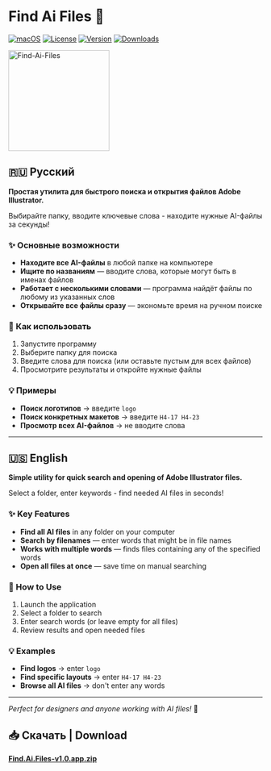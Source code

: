 # Find Ai Files 🎯

[![macOS](https://img.shields.io/badge/macOS-10.13+-blue?logo=apple)](https://www.apple.com/macos/)
[![License](https://img.shields.io/badge/License-MIT-green.svg)](LICENSE)
[![Version](https://img.shields.io/badge/version-1.0-blue.svg)](https://github.com/26info/Find-Ai-Files/releases)
[![Downloads](https://img.shields.io/github/downloads/26info/Find-Ai-Files/releases/total.svg)](https://github.com/26info/Find-Ai-Files/releases)

<img width="200" height="200" alt="Find-Ai-Files" src="https://github.com/user-attachments/assets/fbca68ee-4a30-4d35-962b-fff4b57be375" />


## 🇷🇺 Русский

**Простая утилита для быстрого поиска и открытия файлов Adobe Illustrator.**
 
Выбирайте папку, вводите ключевые слова - находите нужные AI-файлы за секунды!

### ✨ Основные возможности

- **Находите все AI-файлы** в любой папке на компьютере
- **Ищите по названиям** — вводите слова, которые могут быть в именах файлов
- **Работает с несколькими словами** — программа найдёт файлы по любому из указанных слов
- **Открывайте все файлы сразу** — экономьте время на ручном поиске

### 🚀 Как использовать

1. Запустите программу
2. Выберите папку для поиска
3. Введите слова для поиска (или оставьте пустым для всех файлов)
4. Просмотрите результаты и откройте нужные файлы

### 💡 Примеры

- **Поиск логотипов** → введите `logo`
- **Поиск конкретных макетов** → введите `Н4-17 Н4-23`
- **Просмотр всех AI-файлов** → не вводите слова

---

## 🇺🇸 English

**Simple utility for quick search and opening of Adobe Illustrator files.**

Select a folder, enter keywords - find needed AI files in seconds!

### ✨ Key Features

- **Find all AI files** in any folder on your computer
- **Search by filenames** — enter words that might be in file names
- **Works with multiple words** — finds files containing any of the specified words
- **Open all files at once** — save time on manual searching

### 🚀 How to Use

1. Launch the application
2. Select a folder to search
3. Enter search words (or leave empty for all files)
4. Review results and open needed files

### 💡 Examples

- **Find logos** → enter `logo`
- **Find specific layouts** → enter `Н4-17 Н4-23`
- **Browse all AI files** → don't enter any words

---

*Perfect for designers and anyone working with AI files!* 🎨

## 📥 Скачать | Download
**[Find.Ai.Files-v1.0.app.zip](https://github.com/26info/Find-Ai-Files/releases/download/1.0/Find.Ai.Files-v1.0.app.zip)**
